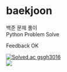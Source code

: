 # baekjoon
백준 문제 풀이  
Python Problem Solve  
  
  Feedback OK

  
[![Solved.ac
gsgh3016](http://mazassumnida.wtf/api/mini/generate_badge?boj=gsgh3016)](https://solved.ac/profile/gsgh3016)  
<img src="http://mazandi.herokuapp.com/api?handle=gsgh3016&theme=warm"/>
